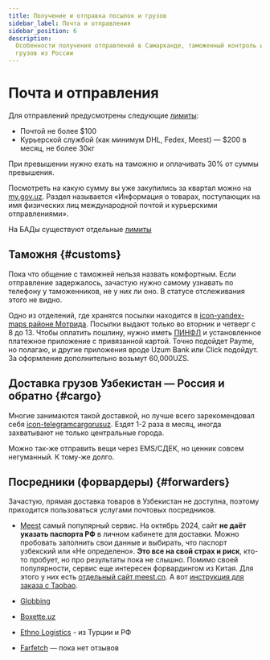 ```yaml
---
title: Получение и отправка посылок и грузов
sidebar_label: Почта и отправления
sidebar_position: 6
description:
  Особенности получения отправлений в Самарканде, таможенный контроль и отправка
  грузов из России
---
```


# Почта и отправления

Для отправлений предусмотрены следующие
[лимиты](https://customs.uz/ru/lists/view/207):

- Почтой не более $100
- Курьерской службой (как минимум DHL, Fedex, Meest) — $200 в месяц, не более
  30кг

При превышении нужно ехать на таможню и оплачивать 30% от суммы превышения.

Посмотреть на какую сумму вы уже закупились за квартал можно на
[my.gov.uz](https://my.gov.uz/ru/service/717). Раздел называется «Информация о
товарах, поступающих на имя физических лиц международной почтой и курьерскими
отправлениями».

На БАДы существуют отдельные
[лимиты](https://www.gazeta.uz/ru/2025/04/20/nutritional-supplements/)

## Таможня {#customs}

Пока что общение с таможней нельзя назвать комфортным. Если отправление
задержалось, зачастую нужно самому узнавать по телефону у таможенников, не у них
ли оно. В статусе отслеживания этого не видно.

Одно из отделений, где хранятся посылки находится в
[icon-yandex-maps районе Мотрида](https://yandex.uz/maps/org/52808688451/).
Посылки выдают только во вторник и четверг с 8 до 13. Чтобы оплатить пошлину,
нужно иметь [ПИНФЛ](government.md#pinfl) и установленное платежное приложение с
привязанной картой. Точно подойдет Payme, но полагаю, и другие приложения вроде
Uzum Bank или Click подойдут. За оформление дополнительно возьмут 60,000UZS.

## Доставка грузов Узбекистан — Россия и обратно {#cargo}

Многие занимаются такой доставкой, но лучше всего зарекомендовал себя
[icon-telegram&#8288;cargorusuz](https://t.me/cargorusuz). Ездят 1-2 раза в
месяц, иногда захватывают не только центральные города.

Можно так-же отправить вещи через EMS/СДЕК, но ценник совсем негуманный. К
тому-же долго.

## Посредники (форвардеры) {#forwarders}

Зачастую, прямая доставка товаров в Узбекистан не доступна, поэтому приходится
пользоваться услугами почтовых посредников.

- [Meest](https://cab.meest.shopping/) самый популярный сервис. На октябрь 2024,
  сайт **не даёт указать паспорта РФ** в личном кабинете для доставки. Можно
  пробовать заполнить свои данные и выбирать, что паспорт узбекский или «Не
  определено». **Это все на свой страх и риск**, кто-то пробует, но про
  результаты пока не слышно. Помимо своей популярности, сервис еще интересен
  форвардингом из Китая. Для этого у них есть
  [отдельный сайт meest.cn](https://cab.meest.cn/). А вот
  [инструкция для заказа с Taobao](https://meest.cn/ru/kak-pokupat-na-taobao/).

- [Globbing](https://uz.globbing.com/ru)

- [Boxette.uz](https://boxette.uz/)

- [Ethno Logistics](https://ethno.asia/ethnobuyer) - из Турции и РФ

- [Farfetch](https://www.farfetch.com/uz/) — пока нет отзывов
